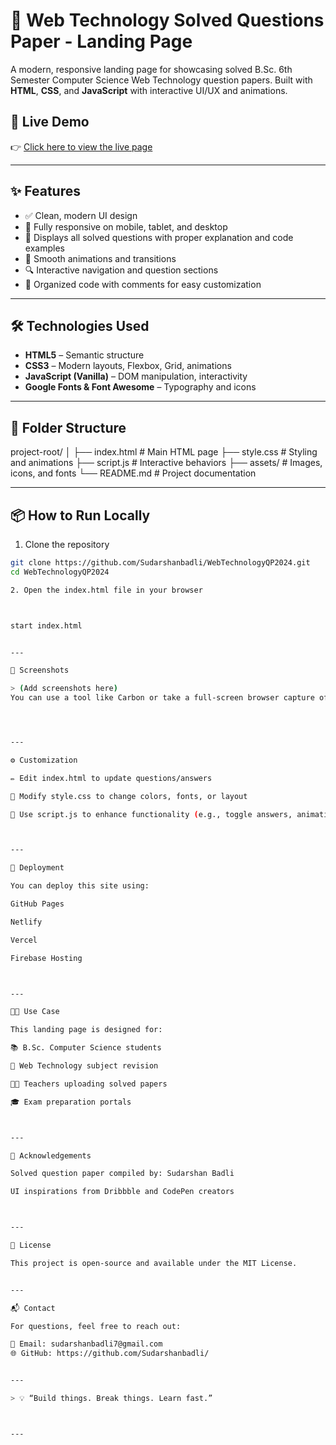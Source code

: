 # 📘 Web Technology Solved Questions Paper - Landing Page

A modern, responsive landing page for showcasing solved B.Sc. 6th Semester Computer Science Web Technology question papers. Built with **HTML**, **CSS**, and **JavaScript** with interactive UI/UX and animations.

## 🚀 Live Demo

👉 [Click here to view the live page](https://sudarshanbadli.github.io/WebTechnologyQP2024/)  

---

## ✨ Features

- ✅ Clean, modern UI design
- 🎯 Fully responsive on mobile, tablet, and desktop
- 📜 Displays all solved questions with proper explanation and code examples
- 🧠 Smooth animations and transitions
- 🔍 Interactive navigation and question sections
- 📁 Organized code with comments for easy customization

---

## 🛠️ Technologies Used

- **HTML5** – Semantic structure
- **CSS3** – Modern layouts, Flexbox, Grid, animations
- **JavaScript (Vanilla)** – DOM manipulation, interactivity
- **Google Fonts & Font Awesome** – Typography and icons

---

## 📂 Folder Structure

project-root/ │ ├── index.html          # Main HTML page ├── style.css           # Styling and animations ├── script.js           # Interactive behaviors ├── assets/             # Images, icons, and fonts └── README.md           # Project documentation

---

## 📦 How to Run Locally

1. Clone the repository

```bash
git clone https://github.com/Sudarshanbadli/WebTechnologyQP2024.git
cd WebTechnologyQP2024

2. Open the index.html file in your browser



start index.html


---

📸 Screenshots

> (Add screenshots here)
You can use a tool like Carbon or take a full-screen browser capture of your landing page.




---

⚙️ Customization

✏️ Edit index.html to update questions/answers

🎨 Modify style.css to change colors, fonts, or layout

🔧 Use script.js to enhance functionality (e.g., toggle answers, animations)



---

🚀 Deployment

You can deploy this site using:

GitHub Pages

Netlify

Vercel

Firebase Hosting



---

🧑‍🎓 Use Case

This landing page is designed for:

📚 B.Sc. Computer Science students

📝 Web Technology subject revision

👨‍🏫 Teachers uploading solved papers

🎓 Exam preparation portals



---

🙌 Acknowledgements

Solved question paper compiled by: Sudarshan Badli

UI inspirations from Dribbble and CodePen creators



---

📜 License

This project is open-source and available under the MIT License.


---

📬 Contact

For questions, feel free to reach out:

📧 Email: sudarshanbadli7@gmail.com
🌐 GitHub: https://github.com/Sudarshanbadli/


---

> 💡 “Build things. Break things. Learn fast.”



---


